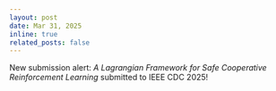 ```yaml
---
layout: post
date: Mar 31, 2025
inline: true
related_posts: false
---
```

New submission alert: <em> A Lagrangian Framework for Safe Cooperative Reinforcement Learning </em> submitted to IEEE CDC 2025!

